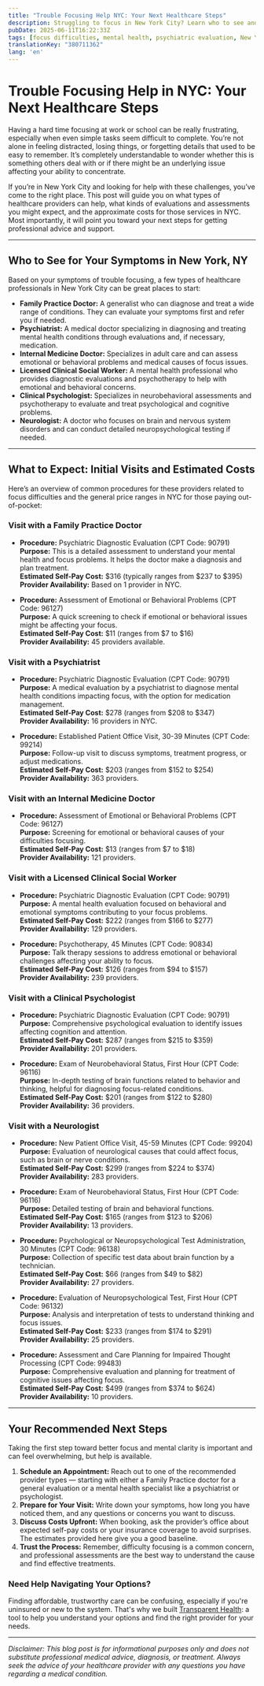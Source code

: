 ```yaml
---
title: "Trouble Focusing Help NYC: Your Next Healthcare Steps"
description: Struggling to focus in New York City? Learn who to see and what initial costs to expect to get the help you need.  
pubDate: 2025-06-11T16:22:33Z
tags: [focus difficulties, mental health, psychiatric evaluation, New York healthcare, neurobehavioral assessment]
translationKey: "380711362"
lang: 'en'
---
```


# Trouble Focusing Help in NYC: Your Next Healthcare Steps

Having a hard time focusing at work or school can be really frustrating, especially when even simple tasks seem difficult to complete. You’re not alone in feeling distracted, losing things, or forgetting details that used to be easy to remember. It’s completely understandable to wonder whether this is something others deal with or if there might be an underlying issue affecting your ability to concentrate.

If you’re in New York City and looking for help with these challenges, you’ve come to the right place. This post will guide you on what types of healthcare providers can help, what kinds of evaluations and assessments you might expect, and the approximate costs for those services in NYC. Most importantly, it will point you toward your next steps for getting professional advice and support.

---

## Who to See for Your Symptoms in New York, NY

Based on your symptoms of trouble focusing, a few types of healthcare professionals in New York City can be great places to start:

- **Family Practice Doctor:** A generalist who can diagnose and treat a wide range of conditions. They can evaluate your symptoms first and refer you if needed.
- **Psychiatrist:** A medical doctor specializing in diagnosing and treating mental health conditions through evaluations and, if necessary, medication.
- **Internal Medicine Doctor:** Specializes in adult care and can assess emotional or behavioral problems and medical causes of focus issues.
- **Licensed Clinical Social Worker:** A mental health professional who provides diagnostic evaluations and psychotherapy to help with emotional and behavioral concerns.
- **Clinical Psychologist:** Specializes in neurobehavioral assessments and psychotherapy to evaluate and treat psychological and cognitive problems.
- **Neurologist:** A doctor who focuses on brain and nervous system disorders and can conduct detailed neuropsychological testing if needed.

---

## What to Expect: Initial Visits and Estimated Costs

Here’s an overview of common procedures for these providers related to focus difficulties and the general price ranges in NYC for those paying out-of-pocket:

### Visit with a Family Practice Doctor

- **Procedure:** Psychiatric Diagnostic Evaluation (CPT Code: 90791)  
  **Purpose:** This is a detailed assessment to understand your mental health and focus problems. It helps the doctor make a diagnosis and plan treatment.  
  **Estimated Self-Pay Cost:** $316 (typically ranges from $237 to $395)  
  **Provider Availability:** Based on 1 provider in NYC.

- **Procedure:** Assessment of Emotional or Behavioral Problems (CPT Code: 96127)  
  **Purpose:** A quick screening to check if emotional or behavioral issues might be affecting your focus.  
  **Estimated Self-Pay Cost:** $11 (ranges from $7 to $16)  
  **Provider Availability:** 45 providers available.

### Visit with a Psychiatrist

- **Procedure:** Psychiatric Diagnostic Evaluation (CPT Code: 90791)  
  **Purpose:** A medical evaluation by a psychiatrist to diagnose mental health conditions impacting focus, with the option for medication management.  
  **Estimated Self-Pay Cost:** $278 (ranges from $208 to $347)  
  **Provider Availability:** 16 providers in NYC.

- **Procedure:** Established Patient Office Visit, 30-39 Minutes (CPT Code: 99214)  
  **Purpose:** Follow-up visit to discuss symptoms, treatment progress, or adjust medications.  
  **Estimated Self-Pay Cost:** $203 (ranges from $152 to $254)  
  **Provider Availability:** 363 providers.

### Visit with an Internal Medicine Doctor

- **Procedure:** Assessment of Emotional or Behavioral Problems (CPT Code: 96127)  
  **Purpose:** Screening for emotional or behavioral causes of your difficulties focusing.  
  **Estimated Self-Pay Cost:** $13 (ranges from $7 to $18)  
  **Provider Availability:** 121 providers.

### Visit with a Licensed Clinical Social Worker

- **Procedure:** Psychiatric Diagnostic Evaluation (CPT Code: 90791)  
  **Purpose:** A mental health evaluation focused on behavioral and emotional symptoms contributing to your focus problems.  
  **Estimated Self-Pay Cost:** $222 (ranges from $166 to $277)  
  **Provider Availability:** 129 providers.

- **Procedure:** Psychotherapy, 45 Minutes (CPT Code: 90834)  
  **Purpose:** Talk therapy sessions to address emotional or behavioral challenges affecting your ability to focus.  
  **Estimated Self-Pay Cost:** $126 (ranges from $94 to $157)  
  **Provider Availability:** 239 providers.

### Visit with a Clinical Psychologist

- **Procedure:** Psychiatric Diagnostic Evaluation (CPT Code: 90791)  
  **Purpose:** Comprehensive psychological evaluation to identify issues affecting cognition and attention.  
  **Estimated Self-Pay Cost:** $287 (ranges from $215 to $359)  
  **Provider Availability:** 201 providers.

- **Procedure:** Exam of Neurobehavioral Status, First Hour (CPT Code: 96116)  
  **Purpose:** In-depth testing of brain functions related to behavior and thinking, helpful for diagnosing focus-related conditions.  
  **Estimated Self-Pay Cost:** $201 (ranges from $122 to $280)  
  **Provider Availability:** 36 providers.

### Visit with a Neurologist

- **Procedure:** New Patient Office Visit, 45-59 Minutes (CPT Code: 99204)  
  **Purpose:** Evaluation of neurological causes that could affect focus, such as brain or nerve conditions.  
  **Estimated Self-Pay Cost:** $299 (ranges from $224 to $374)  
  **Provider Availability:** 283 providers.

- **Procedure:** Exam of Neurobehavioral Status, First Hour (CPT Code: 96116)  
  **Purpose:** Detailed testing of brain and behavioral functions.  
  **Estimated Self-Pay Cost:** $165 (ranges from $123 to $206)  
  **Provider Availability:** 13 providers.

- **Procedure:** Psychological or Neuropsychological Test Administration, 30 Minutes (CPT Code: 96138)  
  **Purpose:** Collection of specific test data about brain function by a technician.  
  **Estimated Self-Pay Cost:** $66 (ranges from $49 to $82)  
  **Provider Availability:** 27 providers.

- **Procedure:** Evaluation of Neuropsychological Test, First Hour (CPT Code: 96132)  
  **Purpose:** Analysis and interpretation of tests to understand thinking and focus issues.  
  **Estimated Self-Pay Cost:** $233 (ranges from $174 to $291)  
  **Provider Availability:** 25 providers.

- **Procedure:** Assessment and Care Planning for Impaired Thought Processing (CPT Code: 99483)  
  **Purpose:** Comprehensive evaluation and planning for treatment of cognitive issues affecting focus.  
  **Estimated Self-Pay Cost:** $499 (ranges from $374 to $624)  
  **Provider Availability:** 10 providers.

---

## Your Recommended Next Steps

Taking the first step toward better focus and mental clarity is important and can feel overwhelming, but help is available.

1. **Schedule an Appointment:** Reach out to one of the recommended provider types — starting with either a Family Practice doctor for a general evaluation or a mental health specialist like a psychiatrist or psychologist.  
2. **Prepare for Your Visit:** Write down your symptoms, how long you have noticed them, and any questions or concerns you want to discuss.  
3. **Discuss Costs Upfront:** When booking, ask the provider’s office about expected self-pay costs or your insurance coverage to avoid surprises. The estimates provided here give you a good baseline.  
4. **Trust the Process:** Remember, difficulty focusing is a common concern, and professional assessments are the best way to understand the cause and find effective treatments.

### Need Help Navigating Your Options?

Finding affordable, trustworthy care can be confusing, especially if you're uninsured or new to the system. That's why we built [Transparent Health](https://transparenthealth.ai): a tool to help you understand your options and find the right provider for your needs. 

---

*Disclaimer: This blog post is for informational purposes only and does not substitute professional medical advice, diagnosis, or treatment. Always seek the advice of your healthcare provider with any questions you have regarding a medical condition.*